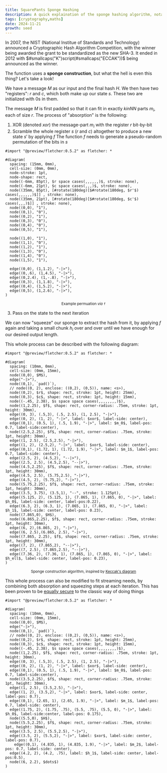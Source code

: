 ```yaml
---
title: SquarePants Sponge Hashing
description: A quick explaination of the sponge hashing algorithm, notably used in SHA-3
tags: [cryptography,maths]
date: 2024-11-21
growth: seed
---
```


In 2007, the NIST (National Institue of Standards and Technology) announced a Cryptographic Hash Algorithm Competition, with the winner being awarded the grant to be standardized as the new SHA-3. It ended in 2012 with $#smallcaps("K​")script(#smallcaps("ECCAK"))$ being announced as the winner.

The function uses a **sponge construction**, but what the hell is even this thing? Let's take a look!

We have a message $M$ as our input and the final hash $H$. We then have two "registers": $r$ and $c$, which both make up our state $s$. These two are initialized with $0$s in them. 

The message $M$ is first padded so that it can fit in exactly $k in NN$ parts $m_i$, each of size $r$. The process of "absorption" is the following:

1. XOR (denoted $xor$) the message-part $m_i$ with the register $r$ bit-by-bit
2. Scramble the whole register $s$ ($r$ and $c$) altogether to produce a new state $s'$ by applying $f$
    The function $f$ needs to generate a pseudo-random permutation of the bits in $s$

```typst
#import "@preview/fletcher:0.5.2" as fletcher: *

#diagram(
  spacing: (15mm, 0mm),
  cell-size: (0mm, 0mm),
  node-stroke: 1pt,
  node-shape: rect,
  node((-6mm, 85pt), $r space cases(,,,,,,)$, stroke: none),
  node((-6mm, 21pt), $c space cases(,,,)$, stroke: none),
  node((35mm, 85pt), [#rotate(180deg)[$#rotate(180deg, $r'$) cases(,,,,,,)$]] , stroke: none),
  node((35mm, 21pt), [#rotate(180deg)[$#rotate(180deg, $c'$) cases(,,,)$]] , stroke: none),
  node((0,0), "1"),
  node((0,1), "0"),
  node((0,2), "1"),
  node((0,3), "0"),
  node((0,4), "0"),
  node((0,5), "1"),

  node((1,0), "1"),
  node((1,1), "0"),
  node((1,2), "1"),
  node((1,3), "0"),
  node((1,4), "0"),
  node((1,5), "1"),

  edge((0,0), (1,1.2), "-|>"),
  edge((0,.6), (1,4.5), "-|>"),
  edge((0,2.4), (1,-.8), "-|>"),
  edge((0,3), (1,1.8), "-|>"),
  edge((0,4), (1,5.2), "-|>"),
  edge((0,5), (1,2.6), "-|>"),
)
```
<p align="center"
><small> Example permuation <i>via</i> <code class="language-math language-typst">f</code></small></p>

3. Pass on the state to the next iteration

We can now "squeeze" our sponge to extract the hash from it, by applying $f$ again and taking a small chunk $h_i$ over and over until we have enough for our desired output length. 

This whole process can be described with the following diagram:

```typst
#import "@preview/fletcher:0.5.2" as fletcher: *

#diagram(
  spacing: (10mm, 0mm),
  cell-size: (0mm, 15mm),
  node((0,0), $M$),
  edge("-|>"),
  node((0,1), `pad()`),
  // node((0, 2), enclose: ((0,2), (0,5)), name: <s>),
  node((0,2), $r$, shape: rect, stroke: 1pt, height: 25mm),
  node((0,3), $c$, shape: rect, stroke: 1pt, height: 15mm),
  node((-.45, 2.38), $s space space cases(,,,,,,,,)$),
  node((1,2.25), $f$, shape: rect, corner-radius: .75em, stroke: 1pt, height: 30mm),
  edge((0, 3), (.5,3), (.5, 2.5), (1, 2.5), "-|>"),
  edge((0, 2), (1, 2), "-|>", label: $xor$, label-side: center),
  edge((0,1), (0.5, 1), (.5, 1.9), "-|>", label: $m_0$, label-pos: 0.7, label-side:center),
  node((2.5,2.25), $f$, shape: rect, corner-radius: .75em, stroke: 1pt, height: 30mm),
  edge((1, 2.5), (2.5,2.5), "-|>"),
  edge((1, 2), (2.5,2), "-|>", label: $xor$, label-side: center),
  edge((0,1), (1.72, 1), (1.72, 1.9), "-|>", label: $m_1$, label-pos: 0.7, label-side: center),
  edge((2.5, 2), (4.5,2), "--|>"),
  edge((2.5, 2.5), (4.5,2.5), "--|>"),
  node((4.5,2.25), $f$, shape: rect, corner-radius: .75em, stroke: 1pt, height: 30mm),
  edge((4.5, 2.5), (5.75,2.5), "-|>"),
  edge((4.5, 2), (5.75,2), "-|>"),
  node((5.75,2.25), $f$, shape: rect, corner-radius: .75em, stroke: 1pt, height: 30mm),
  edge((3.5, 3.75), (3.5,1), "--", stroke: 1.125pt),
  edge((5.125, 2), (5.125, 1), (7.865, 1), (7.865, 0), "-|>", label: $h_0$, label-side: center, label-pos:0.22),
  edge((6.3, 2), (6.3, 1), (7.865, 1), (7.865, 0), "-|>", label: $h_1$, label-side: center, label-pos: 0.23),
  node((7.865,0), $H$),
  node((6.865,2.25), $f$, shape: rect, corner-radius: .75em, stroke: 1pt, height: 30mm),
  edge((6, 2),(6.865, 2), "-|>"),
  edge((6, 2.5),(6.865, 2.5), "-|>"),
  node((7.865, 2.25), $f$, shape: rect, corner-radius: .75em, stroke: 1pt, height: 30mm),
  edge((7, 2), (7.865,2), "--|>"),
  edge((7, 2.5), (7.865,2.5), "--|>"),
  edge((7.36, 2), (7.36, 1), (7.865, 1), (7.865, 0), "-|>", label: $h_ell$, label-side: center, label-pos: 0.23),
)
```

<p align="center"><small>Sponge construction algorithm, inspired by <a href="https://keccak.team/sponge_duplex.html">Keccak's diagram</a></small></p>

This whole process can also be modified to fit streaming needs, by combining both absorption and squeezing steps at each iteration. This has been proven to be [equally secure]() to the classic way of doing things

```typst
#import "@preview/fletcher:0.5.2" as fletcher: *

#diagram(
  spacing: (10mm, 0mm),
  cell-size: (0mm, 15mm),
  node((0,0), $M$),
  edge("-|>"),
  node((0,1), `pad()`),
  // node((0, 2), enclose: ((0,2), (0,5)), name: <s>),
  node((0,2), $r$, shape: rect, stroke: 1pt, height: 25mm),
  node((0,3), $c$, shape: rect, stroke: 1pt, height: 15mm),
  node((-.45, 2.38), $s space space cases(,,,,,,,,)$),
  node((1,2.25), $f$, shape: rect, corner-radius: .75em, stroke: 1pt, height: 30mm),
  edge((0, 3), (.5,3), (.5, 2.5), (1, 2.5), "-|>"),
  edge((0, 2), (1, 2), "-|>", label: $xor$, label-side: center),
  edge((0,1), (0.5, 1), (.5, 1.9), "-|>", label: $m_0$, label-pos: 0.7, label-side:center),
  node((3.5,2.25), $f$, shape: rect, corner-radius: .75em, stroke: 1pt, height: 30mm),
  edge((1, 2.5), (3.5,2.5), "-|>"),
  edge((1, 2), (3.5,2), "-|>", label: $xor$, label-side: center, label-pos: 0.7),
  edge((0,1), (2.65, 1), (2.65, 1.9), "-|>", label: $m_1$, label-pos: 0.7, label-side: center),
  edge((1.75, 2), (1.75, .75), (5.5, .75), (5.5, 0), "-|>", label: $h_0$, label-side:center, label-pos: 0.175),
  node((5.5,0), $H$),
  node((5.5,2.25), $f$, shape: rect, corner-radius: .75em, stroke: 1pt, height: 30mm),
  edge((3.5, 2.5), (5.5,2.5), "-|>"),
  edge((3.5, 2), (5.5,2), "-|>", label: $xor$, label-side: center, label-pos: 0.7),
    edge((0,1), (4.835, 1), (4.835, 1.9), "-|>", label: $m_2$, label-pos: 0.7, label-side: center),
  edge((4.2, 2), (4.2, .75), label: $h_1$, label-side: center, label-pos:0.5),
  node((6, 2.2), $dots$)
)
```